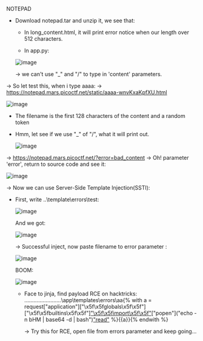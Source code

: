   NOTEPAD

- Download notepad.tar and unzip it, we see that:
    + In long_content.html, it will print error notice when our length over 512 characters.
      
    + In app.py:
      
  ![image](https://github.com/nhattanhh/CTF/assets/130430279/07328aeb-1af0-4829-81c7-b6040e51b38f)

    -> we can't use "_" and "/" to type in 'content' parameters.

-> So let test this, when i type aaaa:   -> https://notepad.mars.picoctf.net/static/aaaa-wnvKxaKpfXU.html

  ![image](https://github.com/nhattanhh/CTF/assets/130430279/36d6c4ec-8720-4f09-9563-38676e7bc8b5)

- The filename is the first 128 characters of the content and a random token
  
- Hmm, let see if we use "_" of "/", what it will print out.
  
  ![image](https://github.com/nhattanhh/CTF/assets/130430279/e090de88-20f6-4e72-abf2-b313a1aa1032)

-> https://notepad.mars.picoctf.net/?error=bad_content -> Oh! parameter 'error', return to source code and see it:

  ![image](https://github.com/nhattanhh/CTF/assets/130430279/97c5dec8-6cee-4b01-94d0-2690b649aa8f)

  -> Now we can use Server-Side Template Injection(SSTI):

  - First, write ..\template\errors\test:

    ![image](https://github.com/nhattanhh/CTF/assets/130430279/9ec2c956-3149-4ebd-af06-bc50ef5f8b9b)

    And we got:

    ![image](https://github.com/nhattanhh/CTF/assets/130430279/fa854894-b84f-471c-ace5-8d9482d8bc20)

    -> Successful inject, now paste filename to error parameter :

    ![image](https://github.com/nhattanhh/CTF/assets/130430279/486d8d79-fa4b-43f0-944a-a87967ff6049)

    BOOM:

    ![image](https://github.com/nhattanhh/CTF/assets/130430279/f5ae1060-38ca-47c5-9f5f-b87ca87ed009)

    - Face to jinja, find payload RCE on hacktricks:  ..\..\..\..\..\..\..\..\..\..\..\..\app\templates\errors\aa{% with a = request["application"]["\x5f\x5fglobals\x5f\x5f"]["\x5f\x5fbuiltins\x5f\x5f"]["\x5f\x5fimport\x5f\x5f"]("os")["popen"]("echo -n bHM | base64 -d | bash")["read"]() %}{{a}}{% endwith %}

      -> Try this for RCE, open file from errors parameter and keep going...

